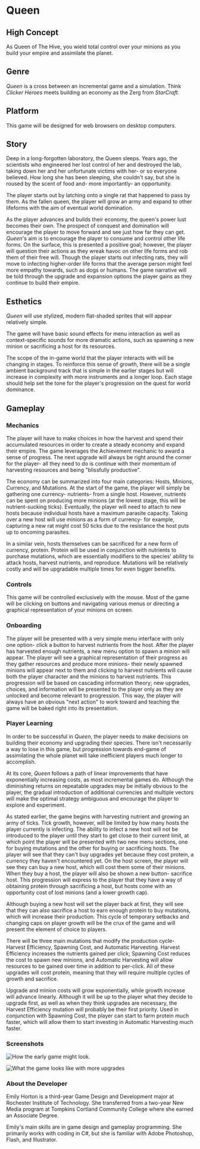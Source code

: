 # Queen   

## High Concept 

As Queen of The Hive, you wield total control over your minions as you build your empire and assimilate the planet. 

## Genre 

*Queen* is a cross between an incremental game and a simulation. Think *Clicker Heroes* meets building an economy as the Zerg from *StarCraft*. 

## Platform   

This game will be designed for web browsers on desktop computers. 

## Story   

Deep in a long-forgotten laboratory, the Queen sleeps. Years ago, the scientists who engineered her lost control of her and destroyed the lab, taking down her and her unfortunate victims with her- or so everyone believed. How long she has been sleeping, she couldn't say, but she is roused by the scent of food and- more importantly- an opportunity. 

The player starts out by latching onto a single rat that happened to pass by them. As the fallen queen, the player will grow an army and expand to other lifeforms with the aim of eventual world domination.   

As the player advances and builds their economy, the queen's power lust becomes their own. The prospect of conquest and domination will encourage the player to move forward and see just how far they can get. *Queen*'s aim is to encourage the player to consume and control other life forms. On the surface, this is presented a positive goal; however, the player will question their actions as they wreak havoc on other life forms and rob them of their free will. Though the player starts out infecting rats, they will move to infecting higher-order life forms that the average person might feel more empathy towards, such as dogs or humans. The game narrative will be told through the upgrade and expansion options the player gains as they continue to build their empire.  

## Esthetics   

*Queen* will use stylized, modern flat-shaded sprites that will appear relatively simple. 

The game will have basic sound effects for menu interaction as well as context-specific sounds for more dramatic actions, such as spawning a new minion or sacrificing a host for its resources. 

The scope of the in-game world that the player interacts with will be changing in stages. To reinforce this sense of growth, there will be a single ambient background track that is simple in the earlier stages but will increase in complexity with more instruments and a longer loop. Each stage should help set the tone for the player's progression on the quest for world dominance. 

## Gameplay   

### Mechanics   

The player will have to make choices in how the harvest and spend their accumulated resources in order to create a steady economy and expand their empire. The game leverages the Achievement mechanic to award a sense of progress. The next upgrade will always be right around the corner for the player- all they need to do is continue with their momentum of harvesting resources and being "blissfully productive".    

The economy can be summarized into four main categories: Hosts, Minions, Currency, and Mutations. At the start of the game, the player will simply be gathering one currency- nutrients- from a single host. However, nutrients can be spent on producing more minions (at the lowest stage, this will be nutrient-sucking ticks). Eventually, the player will need to attach to new hosts because individual hosts have a maximum parasite capacity. Taking over a new host will use minions as a form of currency- for example, capturing a new rat might cost 50 ticks due to the resistance the host puts up to oncoming parasites. 

In a similar vein, hosts themselves can be sacrificed for a new form of currency, protein. Protein will be used in conjunction with nutrients to purchase mutations, which are essentially modifiers to the species' ability to attack hosts, harvest nutrients, and reproduce. Mutations will be relatively costly and will be upgradable multiple times for even bigger benefits.  

### Controls   

This game will be controlled exclusively with the mouse. Most of the game will be clicking on buttons and navigating various menus or directing a graphical representation of your minions on screen.   

### Onboarding   

The player will be presented with a very simple menu interface with only one option- click a button to harvest nutrients from the host. After the player has harvested enough nutrients, a new menu option to spawn a minion will appear. The player will see a graphical representation of their progress as they gather resources and produce more minions- their newly spawned minions will appear next to them and clicking to harvest nutrients will cause both the player character and the minions to harvest nutrients. This progression will be based on cascading information theory; new upgrades, choices, and information will be presented to the player only as they are unlocked and become relevant to progression. This way, the player will always have an obvious "next action" to work toward and teaching the game will be baked right into its presentation. 

### Player Learning 

In order to be successful in *Queen*, the player needs to make decisions on building their economy and upgrading their species. There isn't necessarily a way to lose in this game, but progression towards end-game of assimilating the whole planet will take inefficient players much longer to accomplish. 

At its core, *Queen* follows a path of linear improvements that have exponentially increasing costs, as most incremental games do. Although the diminishing returns on repeatable upgrades may be initially obvious to the player, the gradual introduction of additional currencies and multiple vectors will make the optimal strategy ambiguous and encourage the player to explore and experiment. 

As stated earlier, the game begins with harvesting nutrient and growing an army of ticks. Tick growth, however, will be limited by how many hosts the player currently is infecting. The ability to infect a new host will not be introduced to the player until they start to get close to their current limit, at which point the player will be presented with two new menu sections, one for buying mutations and the other for buying or sacrificing hosts. The player will see that they can't buy upgrades yet because they cost protein, a currency they haven't encountered yet. On the host screen, the player will see they can buy a new host, which will cost them some of their minions. When they buy a host, the player will also be shown a new button- sacrifice host. This progression will express to the player that they have a way of obtaining protein through sacrificing a host, but hosts come with an opportunity cost of lost minions (and a lower growth cap). 

Although buying a new host will set the player back at first, they will see that they can also sacrifice a host to earn enough protein to buy mutations, which will increase their production. This cycle of temporary setbacks and changing caps on player growth will be the crux of the game and will present the element of choice to players. 

There will be three main mutations that modify the production cycle- Harvest Efficiency, Spawning Cost, and Automatic Harvesting. Harvest Efficiency increases the nutrients gained per click; Spawning Cost reduces the cost to spawn new minions, and Automatic Harvesting will allow resources to be gained over time in addition to per-click. All of these upgrades will cost protein, meaning that they will require multiple cycles of growth and sacrifice. 

Upgrade and minion costs will grow exponentially, while growth increase will advance linearly. Although it will be up to the player what they decide to upgrade first, as well as when they think upgrades are necessary, the Harvest Efficiency mutation will probably be their first priority. Used in conjunction with Spawning Cost, the player can start to farm protein much faster, which will allow them to start investing in Automatic Harvesting much faster. 

### Screenshots   

![How the early game might look.](https://github.com/PrincessEmilu/IGME-230/blob/master/project1/media/queen_mockup2.png "Start of the game") 

![What the game looks like with more upgrades](https://github.com/PrincessEmilu/IGME-230/blob/master/project1/media/queen_mockup1.png "Unlocking more upgrades") 

### About the Developer   

Emily Horton is a third-year Game Design and Development major at Rochester Institute of Technology. She transferred from a two-year New Media program at Tompkins Cortland Community College where she earned an Associate Degree.   

Emily's main skills are in game design and gameplay programming. She primarily works with coding in C#, but she is familiar with Adobe Photoshop, Flash, and Illustrator. 

